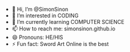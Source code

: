 - 👋 Hi, I’m @SimonSinon
- 👀 I’m interested in CODING
- 🌱 I’m currently learning COMPUTER SCIENCE
- 📫 How to reach me: simonsinon.github.io
- 😄 Pronouns: HE/HIS
- ⚡ Fun fact: Sword Art Online is the best

<!---
SimonSinon/SimonSinon is a ✨ special ✨ repository because its `README.md` (this file) appears on your GitHub profile.
You can click the Preview link to take a look at your changes.
--->
